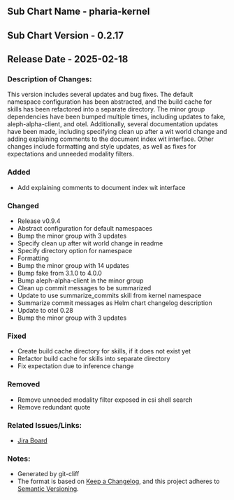 ## Sub Chart Name - pharia-kernel
## Sub Chart Version - 0.2.17
## Release Date - 2025-02-18

### Description of Changes:

This version includes several updates and bug fixes. The default namespace configuration has been abstracted, and the build cache for skills has been refactored into a separate directory. The minor group dependencies have been bumped multiple times, including updates to fake, aleph-alpha-client, and otel. Additionally, several documentation updates have been made, including specifying clean up after a wit world change and adding explaining comments to the document index wit interface. Other changes include formatting and style updates, as well as fixes for expectations and unneeded modality filters.

### Added

- Add explaining comments to document index wit interface

### Changed

- Release v0.9.4
- Abstract configuration for default namespaces
- Bump the minor group with 3 updates
- Specify clean up after wit world change in readme
- Specify directory option for namespace
- Formatting
- Bump the minor group with 14 updates
- Bump fake from 3.1.0 to 4.0.0
- Bump aleph-alpha-client in the minor group
- Clean up commit messages to be summarized
- Update to use summarize_commits skill from kernel namespace
- Summarize commit messages as Helm chart changelog description
- Update to otel 0.28
- Bump the minor group with 3 updates

### Fixed

- Create build cache directory for skills, if it does not exist yet
- Refactor build cache for skills into separate directory
- Fix expectation due to inference change

### Removed

- Remove unneeded modality filter exposed in csi shell search
- Remove redundant quote

### Related Issues/Links:
- [Jira Board](https://aleph-alpha.atlassian.net/jira/software/projects/PK/boards/160)

### Notes:
- Generated by git-cliff
- The format is based on [Keep a Changelog](https://keepachangelog.com/en/1.0.0/),
and this project adheres to [Semantic Versioning](https://semver.org/spec/v2.0.0.html).
